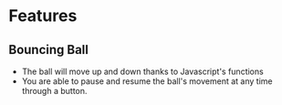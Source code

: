 # Features

## Bouncing Ball

- The ball will move up and down thanks to Javascript's functions
- You are able to pause and resume the ball's movement at any time through a button.
